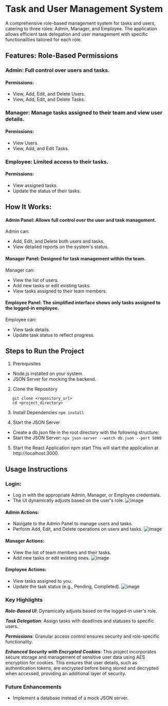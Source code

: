 # Task and User Management System
A comprehensive role-based management system for tasks and users, catering to three roles: Admin, Manager, and Employee. The application allows efficient task delegation and user management with specific functionalities tailored for each role.

## Features: Role-Based Permissions

### Admin: Full control over users and tasks.
#### Permissions: 
- View, Add, Edit, and Delete Users.
- View, Add, Edit, and Delete Tasks.

### Manager: Manage tasks assigned to their team and view user details.
#### Permissions:
- View Users.
- View, Add, and Edit Tasks.

### Employee: Limited access to their tasks.
#### Permissions:
- View assigned tasks.
- Update the status of their tasks.

## How It Works:

#### Admin Panel: Allows full control over the user and task management.

Admin can:
- Add, Edit, and Delete both users and tasks.
- View detailed reports on the system's status.

#### Manager Panel: Designed for task management within the team.

Manager can:
- View the list of users.
- Add new tasks or edit existing tasks.
- View tasks assigned to their team members.

#### Employee Panel: The simplified interface shows only tasks assigned to the logged-in employee.

Employee can:
- View task details.
- Update task status to reflect progress.

## Steps to Run the Project

1. Prerequisites
- Node.js installed on your system.
- JSON Server for mocking the backend.
  
2. Clone the Repository
```
   git clone <repository_url>
   cd <project_directory>
```

3. Install Dependencies
   ``` npm install ```

5. Start the JSON Server
- Create a db.json file in the root directory with the following structure:
- Start the JSON Server: 
``` npx json-server --watch db.json --port 5000 ``` 

5. Start the React Application
npm start
This will start the application at http://localhost:3000.

## Usage Instructions

### Login:
- Log in with the appropriate Admin, Manager, or Employee credentials.
- The UI dynamically adjusts based on the user's role.
![image](https://github.com/user-attachments/assets/218aea88-c096-47b3-9ab4-a2659977b796)
  
#### Admin Actions:
- Navigate to the Admin Panel to manage users and tasks.
- Perform Add, Edit, and Delete operations on users and tasks.
![image](https://github.com/user-attachments/assets/75317d47-66ec-4c4a-92e3-5562e5a433b5)


#### Manager Actions:
- View the list of team members and their tasks.
- Add new tasks or edit existing ones.
  ![image](https://github.com/user-attachments/assets/364e7e35-691e-4c1f-bf8e-6feef09ec646)

#### Employee Actions:
- View tasks assigned to you.
- Update the task status (e.g., Pending, Completed).
![image](https://github.com/user-attachments/assets/05cd39a1-504d-4078-a886-af14725c1d21)

### Key Highlights

***Role-Based UI***: Dynamically adjusts based on the logged-in user's role.

***Task Delegation***: Assign tasks with deadlines and statuses to specific users.

***Permissions***: Granular access control ensures security and role-specific functionality.

***Enhanced Security with Encrypted Cookies***: This project incorporates secure storage and management of sensitive user data using AES encryption for cookies. This ensures that user details, such as authentication tokens, are encrypted before being stored and decrypted when accessed, providing an additional layer of security.

### Future Enhancements
- Implement a database instead of a mock JSON server.
